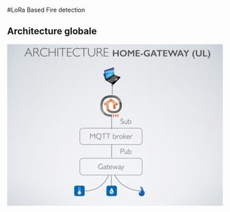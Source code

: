 #LoRa Based Fire detection
## Architecture globale
![Architecture globale](presentation/architecture.004.jpg "Architecture globale")